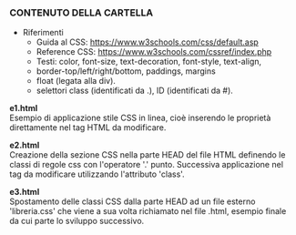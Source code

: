 ### CONTENUTO DELLA CARTELLA ###
- Riferimenti   
    - Guida al CSS: https://www.w3schools.com/css/default.asp
    - Reference CSS: https://www.w3schools.com/cssref/index.php
    - Testi: color, font-size, text-decoration, font-style, text-align,
    - border-top/left/right/bottom, paddings, margins
    - float (legata alla div).
    - selettori class (identificati da .), ID (identificati da #).

**e1.html**   
Esempio di applicazione stile CSS in linea, cioè inserendo le proprietà
direttamente nel tag HTML da modificare.   

**e2.html**   
Creazione della sezione CSS nella parte HEAD del file HTML definendo le classi di regole css con l'operatore '.' punto. Successiva applicazione nel tag da modificare utilizzando l'attributo 'class'.

**e3.html**   
Spostamento delle classi CSS dalla parte HEAD ad un file esterno 'libreria.css' che viene a sua volta richiamato nel file .html, esempio finale da cui parte lo sviluppo successivo.

